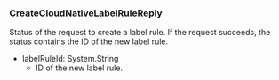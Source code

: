 ### CreateCloudNativeLabelRuleReply
Status of the request to create a label rule. If the request succeeds, the status contains the ID of the new label rule.

- labelRuleId: System.String
  - ID of the new label rule.
